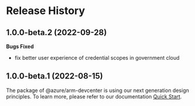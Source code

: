 # Release History

## 1.0.0-beta.2 (2022-09-28)

**Bugs Fixed**

  -  fix better user experience of credential scopes in government cloud

## 1.0.0-beta.1 (2022-08-15)

The package of @azure/arm-devcenter is using our next generation design principles. To learn more, please refer to our documentation [Quick Start](https://aka.ms/js-track2-quickstart).
